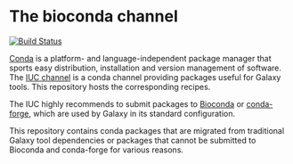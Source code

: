 # The bioconda channel

[![Build Status](https://travis-ci.org/galaxyproject/conda-iuc.svg?branch=master)](https://travis-ci.org/galaxyproject/conda-iuc)

[Conda](https://conda.io/) is a platform- and language-independent package
manager that sports easy distribution, installation and version management of
software.  The [IUC channel](https://anaconda.org/iuc) is a conda
channel providing packages useful for Galaxy tools.  This repository hosts the
corresponding recipes.

The IUC highly recommends to submit packages to [Bioconda](https://bioconda.github.io/) or [conda-forge](https://conda-forge.org/), which are used by Galaxy in its standard configuration.

This repository contains conda packages that are migrated from traditional Galaxy tool dependencies or
packages that cannot be submitted to Bioconda and conda-forge for various reasons.
